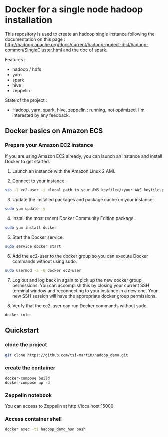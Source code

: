 Docker for a single node hadoop installation
============================================

This repository is used to create an hadoop single instance following the documentation on this page :
http://hadoop.apache.org/docs/current/hadoop-project-dist/hadoop-common/SingleCluster.html and the doc
of spark.

Features :

* hadoop / hdfs
* yarn
* spark
* hive
* zeppelin

State of the project :

* Hadoop, yarn, spark, hive, zeppelin : running, not optimized. I'm interested by any feedback.


Docker basics on Amazon ECS
---------------------------

### Prepare your Amazon EC2 instance

If you are using Amazon EC2 already, you can launch an instance and install Docker to get started. 

1. Launch an instance with the Amazon Linux 2 AMI. 

2. Connect to your instance. 
```bash
ssh -l ec2-user -i <local_path_to_your_AWS_keyfile>/<your_AWS_keyfile.pem> <Amazoon Instance IP or Amazon Instance FQDN> 
```

3. Update the installed packages and package cache on your instance: 
```bash
sudo yum update -y
```

4. Install the most recent Docker Community Edition package.
```bash
sudo yum install docker
```

5. Start the Docker service.
```bash
sudo service docker start
```

6. Add the ec2-user to the docker group so you can execute Docker commands without using sudo. 
```bash
sudo usermod -a -G docker ec2-user
```

7. Log out and log back in again to pick up the new docker group permissions. You can accomplish this by closing your current SSH terminal window and reconnecting to your instance in a new one. Your new SSH session will have the appropriate docker group permissions. 

8. Verify that the ec2-user can run Docker commands without sudo. 
```bash
docker info
```

Quickstart
----------

### clone the project

```bash
git clone https://github.com/tsi-martin/hadoop_demo.git
```

### create the container

```
docker-compose build
docker-compose up -d
```

### Zeppelin notebook

You can access to Zeppelin at http://localhost:15000

### Access container shell

```bash
docker exec -ti hadoop_demo_hsn bash

